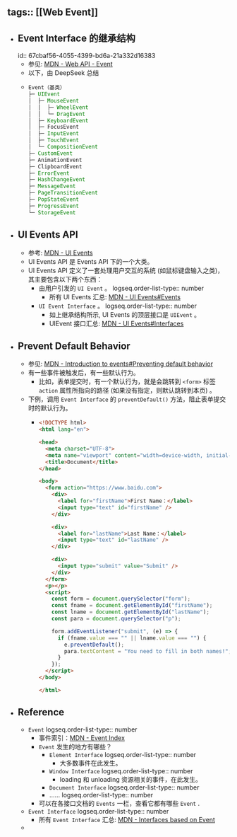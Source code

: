 tags:: [[Web Event]]
---

- ## Event Interface 的继承结构
  id:: 67cbaf56-4055-4399-bd6a-21a332d16383
	- 参见: [MDN - Web API - Event](https://developer.mozilla.org/en-US/docs/Web/API/Event#interfaces_based_on_event)
	- 以下，由 DeepSeek 总结
	- ``` js
	  Event（基类）
	  ├─ UIEvent
	  │  ├─ MouseEvent
	  │  │  ├─ WheelEvent
	  │  │  └─ DragEvent
	  │  ├─ KeyboardEvent
	  │  ├─ FocusEvent
	  │  ├─ InputEvent
	  │  ├─ TouchEvent
	  │  └─ CompositionEvent
	  ├─ CustomEvent
	  ├─ AnimationEvent
	  ├─ ClipboardEvent
	  ├─ ErrorEvent
	  ├─ HashChangeEvent
	  ├─ MessageEvent
	  ├─ PageTransitionEvent
	  ├─ PopStateEvent
	  ├─ ProgressEvent
	  └─ StorageEvent
	  ```
- ## UI Events API
	- 参考: [MDN - UI Events](https://developer.mozilla.org/en-US/docs/Web/API/UI_Events)
	- UI Events API 是 Events  API 下的一个大类。
	- UI Events API 定义了一套处理用户交互的系统 (如鼠标键盘输入之类)，其主要包含以下两个东西：
		- 由用户引发的 `UI Event` 。
		  logseq.order-list-type:: number
			- 所有 UI Events 汇总: [MDN - UI Events#Events](https://developer.mozilla.org/en-US/docs/Web/API/UI_Events#events)
		- `UI Event Interface` 。
		  logseq.order-list-type:: number
			- 如上继承结构所示, UI Events 的顶层接口是 `UIEvent` 。
			- UIEvent 接口汇总: [MDN - UI Events#Interfaces](https://developer.mozilla.org/en-US/docs/Web/API/UI_Events#interfaces)
- ## Prevent Default Behavior
	- 参见: [MDN - Introduction to events#Preventing default behavior](https://developer.mozilla.org/en-US/docs/Learn_web_development/Core/Scripting/Events#preventing_default_behavior)
	- 有一些事件被触发后，有一些默认行为。
		- 比如，表单提交时，有一个默认行为，就是会跳转到 `<form>` 标签 `action` 属性所指向的路径 (如果没有指定，则默认跳转到本页) 。
	- 下例，调用 `Event Interface` 的 `preventDefault()` 方法，阻止表单提交时的默认行为。
		- ``` html
		  <!DOCTYPE html>
		  <html lang="en">
		  
		  <head>
		    <meta charset="UTF-8">
		    <meta name="viewport" content="width=device-width, initial-scale=1.0">
		    <title>Document</title>
		  </head>
		  
		  <body>
		    <form action="https://www.baidu.com">
		      <div>
		        <label for="firstName">First Name：</label>
		        <input type="text" id="firstName" />
		      </div>
		  
		      <div>
		        <label for="lastName">Last Name：</label>
		        <input type="text" id="lastName" />
		      </div>
		  
		      <div>
		        <input type="submit" value="Submit" />
		      </div>
		    </form>
		    <p></p>
		    <script>
		      const form = document.querySelector("form");
		      const fname = document.getElementById("firstName");
		      const lname = document.getElementById("lastName");
		      const para = document.querySelector("p");
		  
		      form.addEventListener("submit", (e) => {
		        if (fname.value === "" || lname.value === "") {
		          e.preventDefault();
		          para.textContent = "You need to fill in both names!";
		        }
		      });
		    </script>
		  </body>
		  
		  </html>
		  ```
- ## Reference
	- `Event`
	  logseq.order-list-type:: number
		- 事件索引：[MDN - Event Index](https://developer.mozilla.org/en-US/docs/Web/Events#event_index)
		- `Event` 发生的地方有哪些？
			- `Element Interface`
			  logseq.order-list-type:: number
				- 大多数事件在此发生。
			- `Window Interface`
			  logseq.order-list-type:: number
				- loading 和 unloading 资源相关的事件，在此发生。
			- `Document Interface`
			  logseq.order-list-type:: number
			- ......
			  logseq.order-list-type:: number
		- 可以在各接口文档的 `Events` 一栏，查看它都有哪些 `Event` .
	- `Event Interface`
	  logseq.order-list-type:: number
		- 所有 `Event Interface` 汇总: [MDN - Interfaces based on Event](https://developer.mozilla.org/en-US/docs/Web/API/Event#interfaces_based_on_event)
	-